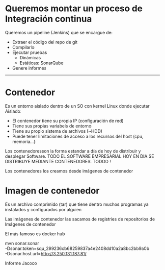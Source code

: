 
# Queremos montar un proceso de Integración continua

Queremos un pipeline (Jenkins) que se encargue de:
- Extraer el código del repo de git
- Compilarlo
- Ejecutar pruebas
    - Dinámicas
    - Estáticas: SonarQube
- Genere informes


---

# Contenedor

Es un entorno aislado dentro de un SO con kernel Linux donde ejecutar
Aislado:
- El contenedor tiene su propia IP (configuración de red)
- Tiene sus propias variabels de entorno
- Tiene su propio sistema de archivos (~HDD)
- Puede tener limitaciones de acceso a los recursos del host (cpu, memoria...)

Los contenedoresson la forma estandar a día de hoy de distribuir y desplegar Software.
TODO EL SOFTWARE EMPRESARIAL HOY EN DIA SE DISTRIBUYE MEDIANTE CONTENEDORES. TODOO !

Los contenedores los creamos desde imágenes de contenedor

# Imagen de contenedor

Es un archivo comprimido (tar) que tiene dentro muchos programas ya instalados
y configurados por alguien

Las imágenes de contenedor las sacamos de registries de repositorios de Imágenes de contenedor

El más famoso es docker hub


mvn sonar:sonar \
    -Dsonar.token=squ_299236cb68259837a4e2408dd10a2a8bc2bb9a0b \
    -Dsonar.host.url=http://3.250.131.187:81/


Informe Jacoco